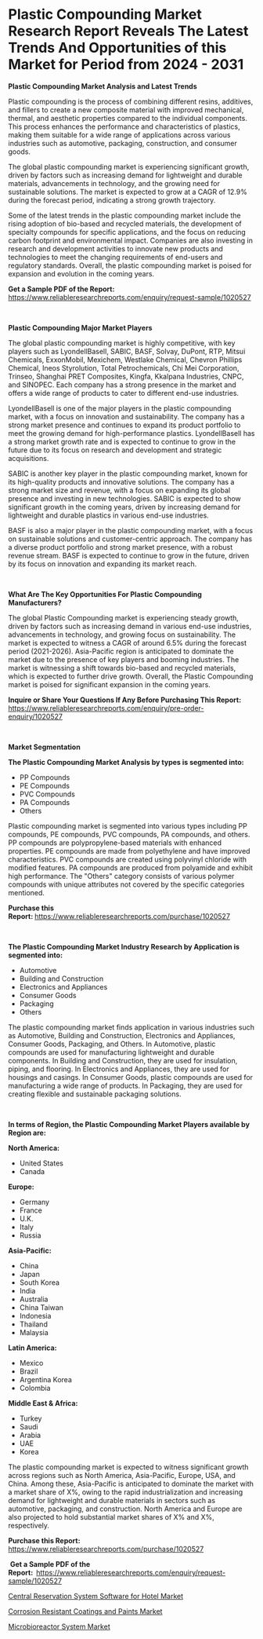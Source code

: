 <p><h1>Plastic Compounding Market Research Report Reveals The Latest Trends And Opportunities of this Market for Period from 2024 - 2031</h1></p><p><strong>Plastic Compounding Market Analysis and Latest Trends</strong></p>
<p><p>Plastic compounding is the process of combining different resins, additives, and fillers to create a new composite material with improved mechanical, thermal, and aesthetic properties compared to the individual components. This process enhances the performance and characteristics of plastics, making them suitable for a wide range of applications across various industries such as automotive, packaging, construction, and consumer goods.</p><p>The global plastic compounding market is experiencing significant growth, driven by factors such as increasing demand for lightweight and durable materials, advancements in technology, and the growing need for sustainable solutions. The market is expected to grow at a CAGR of 12.9% during the forecast period, indicating a strong growth trajectory. </p><p>Some of the latest trends in the plastic compounding market include the rising adoption of bio-based and recycled materials, the development of specialty compounds for specific applications, and the focus on reducing carbon footprint and environmental impact. Companies are also investing in research and development activities to innovate new products and technologies to meet the changing requirements of end-users and regulatory standards. Overall, the plastic compounding market is poised for expansion and evolution in the coming years.</p></p>
<p><strong>Get a Sample PDF of the Report:&nbsp;</strong> <a href="https://www.reliableresearchreports.com/enquiry/request-sample/1020527">https://www.reliableresearchreports.com/enquiry/request-sample/1020527</a></p>
<p>&nbsp;</p>
<p><strong>Plastic Compounding Major Market Players</strong></p>
<p><p>The global plastic compounding market is highly competitive, with key players such as LyondellBasell, SABIC, BASF, Solvay, DuPont, RTP, Mitsui Chemicals, ExxonMobil, Mexichem, Westlake Chemical, Chevron Phillips Chemical, Ineos Styrolution, Total Petrochemicals, Chi Mei Corporation, Trinseo, Shanghai PRET Composites, Kingfa, Kkalpana Industries, CNPC, and SINOPEC. Each company has a strong presence in the market and offers a wide range of products to cater to different end-use industries.</p><p>LyondellBasell is one of the major players in the plastic compounding market, with a focus on innovation and sustainability. The company has a strong market presence and continues to expand its product portfolio to meet the growing demand for high-performance plastics. LyondellBasell has a strong market growth rate and is expected to continue to grow in the future due to its focus on research and development and strategic acquisitions.</p><p>SABIC is another key player in the plastic compounding market, known for its high-quality products and innovative solutions. The company has a strong market size and revenue, with a focus on expanding its global presence and investing in new technologies. SABIC is expected to show significant growth in the coming years, driven by increasing demand for lightweight and durable plastics in various end-use industries.</p><p>BASF is also a major player in the plastic compounding market, with a focus on sustainable solutions and customer-centric approach. The company has a diverse product portfolio and strong market presence, with a robust revenue stream. BASF is expected to continue to grow in the future, driven by its focus on innovation and expanding its market reach.</p></p>
<p>&nbsp;</p>
<p><strong>What Are The Key Opportunities For Plastic Compounding Manufacturers?</strong></p>
<p><p>The global Plastic Compounding market is experiencing steady growth, driven by factors such as increasing demand in various end-use industries, advancements in technology, and growing focus on sustainability. The market is expected to witness a CAGR of around 6.5% during the forecast period (2021-2026). Asia-Pacific region is anticipated to dominate the market due to the presence of key players and booming industries. The market is witnessing a shift towards bio-based and recycled materials, which is expected to further drive growth. Overall, the Plastic Compounding market is poised for significant expansion in the coming years.</p></p>
<p><strong>Inquire or Share Your Questions If Any Before Purchasing This Report:</strong> <a href="https://www.reliableresearchreports.com/enquiry/pre-order-enquiry/1020527">https://www.reliableresearchreports.com/enquiry/pre-order-enquiry/1020527</a></p>
<p>&nbsp;</p>
<p><strong>Market Segmentation</strong></p>
<p><strong>The Plastic Compounding Market Analysis by types is segmented into:</strong></p>
<p><ul><li>PP Compounds</li><li>PE Compounds</li><li>PVC Compounds</li><li>PA Compounds</li><li>Others</li></ul></p>
<p><p>Plastic compounding market is segmented into various types including PP compounds, PE compounds, PVC compounds, PA compounds, and others. PP compounds are polypropylene-based materials with enhanced properties. PE compounds are made from polyethylene and have improved characteristics. PVC compounds are created using polyvinyl chloride with modified features. PA compounds are produced from polyamide and exhibit high performance. The "Others" category consists of various polymer compounds with unique attributes not covered by the specific categories mentioned.</p></p>
<p><strong>Purchase this Report:&nbsp;</strong><a href="https://www.reliableresearchreports.com/purchase/1020527">https://www.reliableresearchreports.com/purchase/1020527</a></p>
<p>&nbsp;</p>
<p><strong>The Plastic Compounding Market Industry Research by Application is segmented into:</strong></p>
<p><ul><li>Automotive</li><li>Building and Construction</li><li>Electronics and Appliances</li><li>Consumer Goods</li><li>Packaging</li><li>Others</li></ul></p>
<p><p>The plastic compounding market finds application in various industries such as Automotive, Building and Construction, Electronics and Appliances, Consumer Goods, Packaging, and Others. In Automotive, plastic compounds are used for manufacturing lightweight and durable components. In Building and Construction, they are used for insulation, piping, and flooring. In Electronics and Appliances, they are used for housings and casings. In Consumer Goods, plastic compounds are used for manufacturing a wide range of products. In Packaging, they are used for creating flexible and sustainable packaging solutions.</p></p>
<p>&nbsp;</p>
<p><strong>In terms of Region, the Plastic Compounding Market Players available by Region are:</strong></p>
<p>
    <p> <strong> North America: </strong>
        <ul>
            <li>United States</li>
            <li>Canada</li>
        </ul>
        </p> 
    <p> <strong> Europe: </strong>
        <ul>
            <li>Germany</li>
            <li>France</li>
            <li>U.K.</li>
            <li>Italy</li>
            <li>Russia</li>
        </ul>
        </p> 
    <p> <strong> Asia-Pacific: </strong>
        <ul>
            <li>China</li>
            <li>Japan</li>
            <li>South Korea</li>
            <li>India</li>
            <li>Australia</li>
            <li>China Taiwan</li>
            <li>Indonesia</li>
            <li>Thailand</li>
            <li>Malaysia</li>
        </ul>
        </p> 
    <p> <strong> Latin America: </strong>
        <ul>
            <li>Mexico</li>
            <li>Brazil</li>
            <li>Argentina Korea</li>
            <li>Colombia</li>
        </ul>
        </p> 
    <p> <strong> Middle East & Africa: </strong>
        <ul>
            <li>Turkey</li>
            <li>Saudi</li>
            <li>Arabia</li>
            <li>UAE</li>
            <li>Korea</li>
        </ul>
    </p>
    </p>
<p><p>The plastic compounding market is expected to witness significant growth across regions such as North America, Asia-Pacific, Europe, USA, and China. Among these, Asia-Pacific is anticipated to dominate the market with a market share of X%, owing to the rapid industrialization and increasing demand for lightweight and durable materials in sectors such as automotive, packaging, and construction. North America and Europe are also projected to hold substantial market shares of X% and X%, respectively.</p></p>
<p><strong>Purchase this Report: </strong><a href="https://www.reliableresearchreports.com/purchase/1020527">https://www.reliableresearchreports.com/purchase/1020527</a></p>
<p>&nbsp;<strong>Get a Sample PDF of the Report:&nbsp;&nbsp;</strong><a href="https://www.reliableresearchreports.com/enquiry/request-sample/1020527">https://www.reliableresearchreports.com/enquiry/request-sample/1020527</a></p>
<p><strong></strong></p>
<p><p><a href="https://view.publitas.com/reportprime-1/central-reservation-system-software-for-hotel-market-size-evaluating-its-market-trends-growth-and-projections-2023-2030/">Central Reservation System Software for Hotel Market</a></p><p><a href="https://view.publitas.com/reportprime-1/global-corrosion-resistant-coatings-and-paints-market-size-and-market-trends-insights-and-projections-from-2023-to-2030/">Corrosion Resistant Coatings and Paints Market</a></p><p><a href="https://view.publitas.com/reportprime-1/microbioreactor-system-market-size-share-trends-analysis-report-by-material-by-type-by-end-user-by-region-and-segment-forecasts-2023-2030/">Microbioreactor System Market</a></p></p>